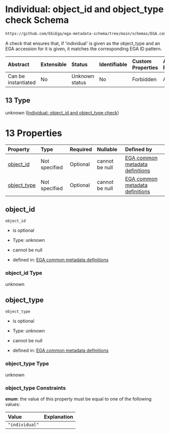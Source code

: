 # Individual: object_id and object_type check Schema

```txt
https://github.com/EbiEga/ega-metadata-schema/tree/main/schemas/EGA.common-definitions.json#/definitions/object-id-and-object-type-check/anyOf/13
```

A check that ensures that, if 'individual' is given as the object_type and an EGA accession for it is given, it matches the corresponding EGA ID pattern.

| Abstract            | Extensible | Status         | Identifiable | Custom Properties | Additional Properties | Access Restrictions | Defined In                                                                                |
| :------------------ | :--------- | :------------- | :----------- | :---------------- | :-------------------- | :------------------ | :---------------------------------------------------------------------------------------- |
| Can be instantiated | No         | Unknown status | No           | Forbidden         | Allowed               | none                | [EGA.common-definitions.json*](../out/EGA.common-definitions.json "open original schema") |

## 13 Type

unknown ([Individual: object_id and object_type check](ega-2-definitions-check-that-the-object_ids-accession-pattern-and-object_type-match-anyof-individual-object_id-and-object_type-check.md))

# 13 Properties

| Property                    | Type          | Required | Nullable       | Defined by                                                                                                                                                                                                                                                                                                                                                                   |
| :-------------------------- | :------------ | :------- | :------------- | :--------------------------------------------------------------------------------------------------------------------------------------------------------------------------------------------------------------------------------------------------------------------------------------------------------------------------------------------------------------------------- |
| [object_id](#object_id)     | Not specified | Optional | cannot be null | [EGA common metadata definitions](ega-2-definitions-check-that-the-object_ids-accession-pattern-and-object_type-match-anyof-individual-object_id-and-object_type-check-properties-object_id.md "https://github.com/EbiEga/ega-metadata-schema/tree/main/schemas/EGA.common-definitions.json#/definitions/object-id-and-object-type-check/anyOf/13/properties/object_id")     |
| [object_type](#object_type) | Not specified | Optional | cannot be null | [EGA common metadata definitions](ega-2-definitions-check-that-the-object_ids-accession-pattern-and-object_type-match-anyof-individual-object_id-and-object_type-check-properties-object_type.md "https://github.com/EbiEga/ega-metadata-schema/tree/main/schemas/EGA.common-definitions.json#/definitions/object-id-and-object-type-check/anyOf/13/properties/object_type") |

## object_id



`object_id`

*   is optional

*   Type: unknown

*   cannot be null

*   defined in: [EGA common metadata definitions](ega-2-definitions-check-that-the-object_ids-accession-pattern-and-object_type-match-anyof-individual-object_id-and-object_type-check-properties-object_id.md "https://github.com/EbiEga/ega-metadata-schema/tree/main/schemas/EGA.common-definitions.json#/definitions/object-id-and-object-type-check/anyOf/13/properties/object_id")

### object_id Type

unknown

## object_type



`object_type`

*   is optional

*   Type: unknown

*   cannot be null

*   defined in: [EGA common metadata definitions](ega-2-definitions-check-that-the-object_ids-accession-pattern-and-object_type-match-anyof-individual-object_id-and-object_type-check-properties-object_type.md "https://github.com/EbiEga/ega-metadata-schema/tree/main/schemas/EGA.common-definitions.json#/definitions/object-id-and-object-type-check/anyOf/13/properties/object_type")

### object_type Type

unknown

### object_type Constraints

**enum**: the value of this property must be equal to one of the following values:

| Value          | Explanation |
| :------------- | :---------- |
| `"individual"` |             |
